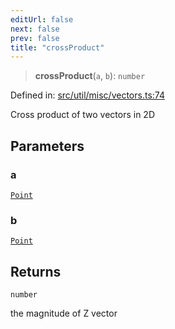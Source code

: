 ```yaml
---
editUrl: false
next: false
prev: false
title: "crossProduct"
---
```


> **crossProduct**(`a`, `b`): `number`

Defined in: [src/util/misc/vectors.ts:74](https://github.com/fabricjs/fabric.js/blob/e114448a1bce9b68a3e1bba337bc0c83a35c1aa5/src/util/misc/vectors.ts#L74)

Cross product of two vectors in 2D

## Parameters

### a

[`Point`](/api/classes/point/)

### b

[`Point`](/api/classes/point/)

## Returns

`number`

the magnitude of Z vector
